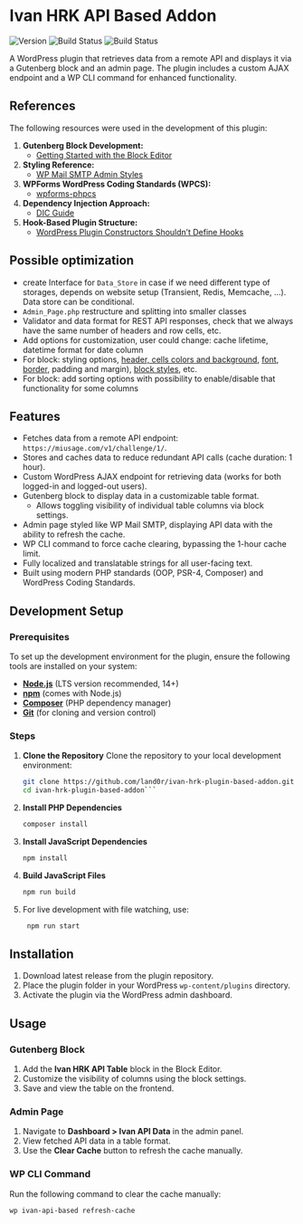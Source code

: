 # Ivan HRK API Based Addon

![Version](https://img.shields.io/github/v/tag/land0r/ivan-hrk-plugin-based-addon?label=version)
![Build Status](https://github.com/land0r/ivan-hrk-plugin-based-addon/actions/workflows/push-commit.yml/badge.svg)
![Build Status](https://github.com/land0r/ivan-hrk-plugin-based-addon/actions/workflows/pull-request.yml/badge.svg)

A WordPress plugin that retrieves data from a remote API and displays it via a Gutenberg block and an admin page. The plugin includes a custom AJAX endpoint and a WP CLI command for enhanced functionality.


## References

The following resources were used in the development of this plugin:

1. **Gutenberg Block Development:**
	- [Getting Started with the Block Editor](https://developer.wordpress.org/block-editor/getting-started/tutorial/)
2. **Styling Reference:**
	- [WP Mail SMTP Admin Styles](https://github.com/awesomemotive/WP-Mail-SMTP/blob/master/assets/css/smtp-admin.scss)
3. **WPForms WordPress Coding Standards (WPCS):**
	- [wpforms-phpcs](https://github.com/awesomemotive/wpforms-phpcs)
4. **Dependency Injection Approach:**
	- [DIC Guide](https://github.com/rdlowrey/auryn)
5. **Hook-Based Plugin Structure:**
   - [WordPress Plugin Constructors Shouldn’t Define Hooks](https://tommcfarlin.com/wordpress-plugin-constructors-hooks/)

## Possible optimization

- create Interface for `Data_Store` in case if we need different type of storages, depends on website setup (Transient, Redis, Memcache, ...). Data store can be conditional.
- `Admin_Page.php` restructure and splitting into smaller classes
- Validator and data format for REST API responses, check that we always have the same number of headers and row cells, etc.
- Add options for customization, user could change: cache lifetime, datetime format for date column
- For block: styling options, [header, cells colors and background](https://wordpress.github.io/gutenberg/?path=/docs/components-colorpalette--docs), [font](https://wordpress.github.io/gutenberg/?path=/docs/components-fontsizepicker--docs), [border](https://wordpress.github.io/gutenberg/?path=/docs/components-borderboxcontrol--docs), padding and margin), [block styles](https://developer.wordpress.org/block-editor/reference-guides/block-api/block-styles/), etc.
- For block: add sorting options with possibility to enable/disable that functionality for some columns

## Features

- Fetches data from a remote API endpoint: `https://miusage.com/v1/challenge/1/`.
- Stores and caches data to reduce redundant API calls (cache duration: 1 hour).
- Custom WordPress AJAX endpoint for retrieving data (works for both logged-in and logged-out users).
- Gutenberg block to display data in a customizable table format.
	- Allows toggling visibility of individual table columns via block settings.
- Admin page styled like WP Mail SMTP, displaying API data with the ability to refresh the cache.
- WP CLI command to force cache clearing, bypassing the 1-hour cache limit.
- Fully localized and translatable strings for all user-facing text.
- Built using modern PHP standards (OOP, PSR-4, Composer) and WordPress Coding Standards.

## Development Setup

### **Prerequisites**

To set up the development environment for the plugin, ensure the following tools are installed on your system:
- **[Node.js](https://nodejs.org/)** (LTS version recommended, 14+)
- **[npm](https://www.npmjs.com/)** (comes with Node.js)
- **[Composer](https://getcomposer.org/)** (PHP dependency manager)
- **[Git](https://git-scm.com/)** (for cloning and version control)

### **Steps**

1. **Clone the Repository**
Clone the repository to your local development environment:
   ```bash
   git clone https://github.com/land0r/ivan-hrk-plugin-based-addon.git
   cd ivan-hrk-plugin-based-addon```
2. **Install PHP Dependencies**
	```bash
	composer install
 	```
3. **Install JavaScript Dependencies**
   ```bash
   npm install
	```
4. **Build JavaScript Files**
   ```bash
   npm run build
	```
5. For live development with file watching, use:
    ```bash
     npm run start
    ```

## Installation

1. Download latest release from the plugin repository.
2. Place the plugin folder in your WordPress `wp-content/plugins` directory.
3. Activate the plugin via the WordPress admin dashboard.

## Usage

### **Gutenberg Block**
1. Add the **Ivan HRK API Table** block in the Block Editor.
2. Customize the visibility of columns using the block settings.
3. Save and view the table on the frontend.

### **Admin Page**
1. Navigate to **Dashboard > Ivan API Data** in the admin panel.
2. View fetched API data in a table format.
3. Use the **Clear Cache** button to refresh the cache manually.

### **WP CLI Command**
Run the following command to clear the cache manually:
```bash
wp ivan-api-based refresh-cache
